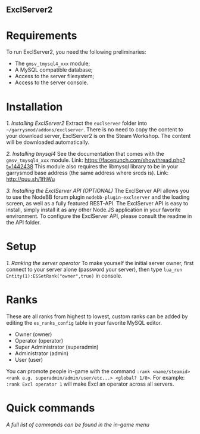 ExclServer2
-----------

# Requirements
To run ExclServer2, you need the following preliminaries:
- The `gmsv_tmysql4_xxx` module;
- A MySQL compatible database;
- Access to the server filesystem;
- Access to the server console.

# Installation

_1. Installing ExclServer2_
Extract the `exclserver` folder into `~/garrysmod/addons/exclserver`.
There is no need to copy the content to your download server, ExclServer2 is on the Steam Workshop. The content will be downloaded automatically.

_2. Installing tmysql4_
See the documentation that comes with the `gmsv_tmysql4_xxx` module.
Link: https://facepunch.com/showthread.php?t=1442438
This module also requires the libmysql library to be in your garrysmod base address (the same address where srcds is).
Link: http://puu.sh/1fhWu

_3. Installing the ExclServer API (OPTIONAL)_
The ExclServer API allows you to use the NodeBB forum plugin `nodebb-plugin-exclserver` and the loading screen, as well as a fully featured REST-API.
The ExclServer API is easy to install, simply install it as any other Node.JS application in your favorite environment. To configure the ExclServer API, please consult the readme in the API folder.

# Setup

_1. Ranking the server operator_
To make yourself the initial server owner, first connect to your server alone (password your server), then type `lua_run Entity(1):ESSetRank("owner",true)` in console.

# Ranks
These are all ranks from highest to lowest, custom ranks can be added by editing the `es_ranks_config` table in your favorite MySQL editor.
- Owner (owner)
- Operator (operator)
- Super Administrator (superadmin)
- Administrator (admin)
- User (user)

You can promote people in-game with the command `:rank <name/steamid> <rank e.g. superadmin/admin/user/etc...> <global? 1/0>`. For example: `:rank Excl operator 1` will make Excl an operator across all servers.

# Quick commands
_A full list of commands can be found in the in-game menu_
